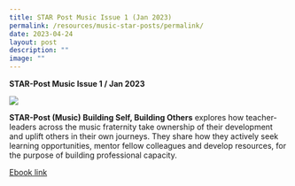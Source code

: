 ```yaml
---
title: STAR Post Music Issue 1 (Jan 2023)
permalink: /resources/music-star-posts/permalink/
date: 2023-04-24
layout: post
description: ""
image: ""
---
```

**STAR-Post Music Issue 1 / Jan 2023**

![](/images/2023-01-01-post-star–post%20music%20issue%201%20(jan%202023).png)

**STAR-Post (Music) Building Self, Building Others** explores how teacher-leaders across the music fraternity take ownership of their development and uplift others in their own journeys. They share how they actively seek learning opportunities, mentor fellow colleagues and develop resources, for the purpose of building professional capacity.

[Ebook link](https://go.gov.sg/spmusjan23)